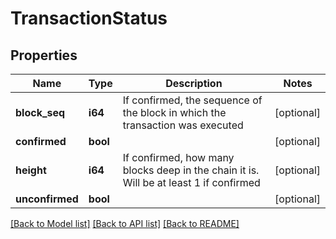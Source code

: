 # TransactionStatus

## Properties

Name | Type | Description | Notes
------------ | ------------- | ------------- | -------------
**block_seq** | **i64** | If confirmed, the sequence of the block in which the transaction was executed | [optional] 
**confirmed** | **bool** |  | [optional] 
**height** | **i64** | If confirmed, how many blocks deep in the chain it is. Will be at least 1 if confirmed | [optional] 
**unconfirmed** | **bool** |  | [optional] 

[[Back to Model list]](../README.md#documentation-for-models) [[Back to API list]](../README.md#documentation-for-api-endpoints) [[Back to README]](../README.md)


